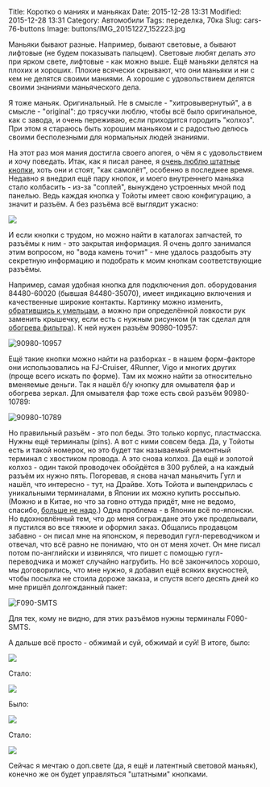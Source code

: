 Title: Коротко о маниях и маньяках
Date: 2015-12-28 13:31
Modified: 2015-12-28 13:31
Category: Автомобили
Tags: переделка, 70ка
Slug: cars-76-buttons
Image: buttons/IMG_20151227_152223.jpg

Маньяки бывают разные. Например, бывают световые, а бывают лифтовые (не будем показывать пальцем). Световые любят делать <i>это</i> при ярком свете, лифтовые - как можно выше. Ещё маньяки делятся на плохих и хороших. Плохие всячески скрывают, что они маньяки и ни с кем не делятся своими маниями. А хорошие с удовольствием делятся своими знаниями маньяческого дела.

Я тоже маньяк. Оригинальный. Не в смысле - "хитровывернутый", а в смысле - "original": до трясучки люблю, чтобы всё было оригинальное, как с завода, и очень переживаю, если приходится городить "колхоз". При этом я стараюсь быть хорошим маньяком и с радостью делюсь своими бесполезными для нормальных людей знаниями.

На этот раз моя мания достигла своего апогея, о чём я с удовольствием и хочу поведать. Итак, как я писал ранее, я [очень люблю штатные кнопки]({filename}inverter.md), хоть они и стоят, "как самолёт", особенно в последнее время. Недавно я внедрил ещё пару кнопок, и моего внутреннего маньяка стало колбасить - из-за "соплей", вынуждено устроенных мной под панелью. Ведь каждая кнопка у Тойоты имеет свою конфигурацию, а значит и разъём. А без разъёма всё выглядит ужасно:

![]({attach}buttons/IMG_20151227_145657.jpg)

И если кнопки с трудом, но можно найти в каталогах запчастей, то разъёмы к ним - это закрытая информация. Я очень долго занимался этим вопросом, но "вода камень точит" - мне удалось раздобыть эту секретную информацию и подобрать к моим кнопкам соответствующие разъёмы.

Например, самая удобная кнопка для подключения доп. оборудования 84480-60020 (бывшая 84480-35070), имеет индикацию включения и качественные широкие контакты. Картинку можно изменить, <a href="https://www.drive2.ru/b/952753/">обратившись к умельцам</a>, а можно при определённой ловкости рук заменить крышечку, если есть с нужным рисунком (я так сделал для <a href="https://www.drive2.ru/l/5502865/">обогрева фильтра</a>). К ней нужен разъём 90980-10957:

![90980-10957]({attach}buttons/IMG_20151227_144834.jpg)

Ещё такие кнопки можно найти на разборках - в нашем форм-факторе они использовались на FJ-Cruiser, 4Runner, Vigo и многих других (проще всего искать по форме). Там их можно найти за относительно вменяемые деньги. Так я нашёл б/у кнопку для омывателя фар и обогрева зеркал. Для омывателя фар тоже есть свой разъём 90980-10789:

![90980-10789]({attach}buttons/IMG_20151227_144128.jpg)

Но правильный разъём - это пол беды. Это только корпус, пластмасска. Нужны ещё терминалы (pins). А вот с ними совсем беда. Да, у Тойоты есть и такой номерок, но это будет так называемый ремонтный терминал с хвостиком провода. А это снова колхоз. Да ещё и золотой колхоз - один такой проводочек обойдётся в 300 рублей, а на каждый разъём их нужно пять. Погоревав, я снова начал маньячить Гугл и нашёл, что интересно - тут, на Драйве. Хоть Тойота и выпендрилась с уникальными терминалами, в Японии их можно купить россыпью. (Можно и в Китае, но что за говно оттуда придёт, мне не ведомо, спасибо, <a href="https://www.drive2.ru/l/8287102/">больше не надо</a>.) Одна проблема - в Японии всё по-японски. Но вдохновлённый тем, что до меня сограждане это уже проделывали, я пустился во все тяжкие и оформил заказ. Общались продавцом забавно - он писал мне на японском, я переводил гугл-переводчиком и отвечал, что всё равно не понимаю, что он от меня хочет. Он мне писал потом по-английски и извинялся, что пишет с помощью гугл-переводчика и может случайно нагрубить. Но всё закончилось хорошо, мы договорились, что мне нужно, я добавил ещё всяких вкусностей, чтобы посылка не стоила дороже заказа, и спустя всего десять дней ко мне пришёл долгожданный пакет:

![F090-SMTS]({attach}buttons/IMG_20151227_145254.jpg)

Для тех, кому не видно, для этих разъёмов нужны терминалы F090-SMTS.

А дальше всё просто - обжимай и суй, обжимай и суй! В итоге, было:

![]({attach}buttons/IMG_20151227_144510.jpg)

Стало:

![]({attach}buttons/IMG_20151227_152223.jpg)

Было:

![]({attach}buttons/IMG_20151227_144620.jpg)

Стало:

![]({attach}buttons/IMG_20151227_153740.jpg)

Сейчас я мечтаю о доп.свете (да, я ещё и латентный световой маньяк), конечно же он будет управляться "штатными" кнопками.

